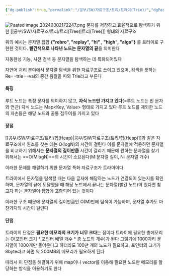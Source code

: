 ```yaml
---
{"dg-publish":true,"permalink":"/공부/SW/자료구조/트리/트라이(Trie)/","dgPassFrontmatter":true}
---
```


![Pasted image 20240302172247.png](/img/user/%EC%B2%A8%EB%B6%80%ED%8C%8C%EC%9D%BC/Pasted%20image%2020240302172247.png)
문자를 저장하고 효율적으로 탐색하기 위한 [[공부/SW/자료구조/트리/트리(Tree)\|트리(Tree)]] 형태의 자료구조

위의 예시는 문자열 집합 **{"rebro", "replay", "hi" , "high", "algo"}** 를 트라이로 구현한 것이다. **빨간색으로 나타낸 노드는 문자열의 끝**을 의미한다

자동완성 기능, 사전 검색 등 문자열을 탐색하는 데 특화되어있다

자연어 처리 분야에서 문자열 탐색을 위한 자료구조로 쓰이고 있으며, 검색을 뜻하는 Re==trie==val의 중간 음절을 따와 Trie라고 부른다

#### 특징
루트 노드는 특정 문자를 의미하지 않고, **자식 노드만 가지고 있다**(=루트 노드는 빈 문자와 연관)
자식 노드는 Map<Key, Value> 형태로 가지고 있다
루트 노드를 제외한 노드의 자손들은 해당 노드와 공통 접두어를 가지고 있다
#### 장점
[[공부/SW/자료구조/트리/힙(Heap)\|공부/SW/자료구조/트리/힙(Heap)]]과 같은 자료구조에서 원소를 찾는 데는 O(logN)의 시간이 걸린다
이를 문자열에 적용하면 문자열을 비교하기 위해서는 **문자열의 길이만큼** 시간이 걸리기 때문에 원하는 문자열을 찾기 위해서는 ==O(MlogN)==의 시간이 소요된다(M:문자열 길이, N: 문자열 개수)

이러한 문제를 해결하기 위한 문자열 특화 자료구조가 트라이이다

트라이에서 문자열을 탐색할 때는 다음 글자에 해당하는 노드가 연결되어 있는지를 확인하며, 문자열의 끝에 도달했을 때 해당 노드에서 끝나는 문자열(빨간 노드)이 있다면 찾고자 하는 문자열이 집합에 포함되어 있는 것이다

이러한 구조 때문에 문자열의 길이만큼인 O(M)만에 탐색이 가능하며, 문자열 추가도 마찬가지의 시간이 걸린다

#### 단점
트라이의 단점은 **필요한 메모리의 크기가 너무 크다**는 점이다
트라이에 필요한 총메모리는 O(포인터 크기 * 포인터 배열 개수 * 총 노드의 개수)가 된다
그렇기에 1000자리 문자열이 1000개만 들어온다고 하더라도 100만 개의 노드가 필요하고, 포인터의 크기가 8byte라고 하면 약 200MB의 메모리가 필요하게 된다

따라서 이 단점을 해결하기 위해 map이나 vector를 이용해 필요한 노드만 메모리를 할당하는 방식을 이용하기도 한다